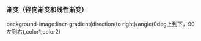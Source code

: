 ### 渐变（径向渐变和线性渐变）
background-image:liner-gradient(direction(to right)/angle(0deg上到下，90左到右),color1,color2)